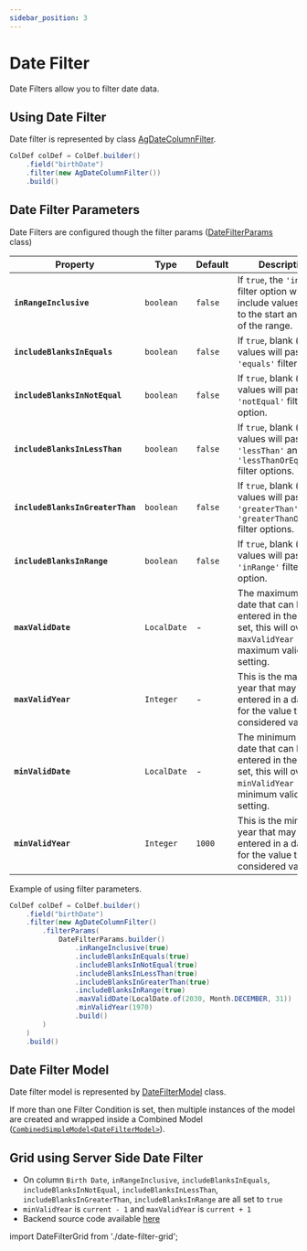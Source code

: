 ```yaml
---
sidebar_position: 3
---
```


# Date Filter
Date Filters allow you to filter date data.

## Using Date Filter
Date filter is represented by class [AgDateColumnFilter](https://github.com/smolcan/ag-grid-jpa-adapter/blob/main/src/main/java/io/github/smolcan/aggrid/jpa/adapter/filter/provided/simple/AgDateColumnFilter.java).

```java
ColDef colDef = ColDef.builder()
    .field("birthDate")
    .filter(new AgDateColumnFilter())
    .build()
```


## Date Filter Parameters
Date Filters are configured though the filter params ([DateFilterParams](https://github.com/smolcan/ag-grid-jpa-adapter/blob/main/src/main/java/io/github/smolcan/aggrid/jpa/adapter/filter/model/simple/params/DateFilterParams.java) class)

| Property                      | Type        | Default | Description                                                                                                                           |
|-------------------------------|-------------|---------|---------------------------------------------------------------------------------------------------------------------------------------|
| **`inRangeInclusive`** | `boolean`   | `false` | If `true`, the `'inRange'` filter option will include values equal to the start and end of the range.                                 |
| **`includeBlanksInEquals`**                | `boolean`   | `false` | If `true`, blank (`null`) values will pass the `'equals'` filter option.                                                              |
| **`includeBlanksInNotEqual`**                  | `boolean`   | `false` | If `true`, blank (`null`) values will pass the `'notEqual'` filter option.                                                            |
| **`includeBlanksInLessThan`**         | `boolean`   | `false` | If `true`, blank (`null`) values will pass the `'lessThan'` and `'lessThanOrEqual'` filter options.                                   |
| **`includeBlanksInGreaterThan`**         | `boolean`   | `false` | If `true`, blank (`null`) values will pass the `'greaterThan'` and `'greaterThanOrEqual'` filter options.                             |
| **`includeBlanksInRange`**         | `boolean`   | `false` | If `true`, blank (`null`) values will pass the `'inRange'` filter option.                                                             |
| **`maxValidDate`**                  | `LocalDate` | -       | The maximum valid date that can be entered in the filter. If set, this will override `maxValidYear` - the maximum valid year setting. |
| **`maxValidYear`**         | `Integer`   | -       | This is the maximum year that may be entered in a date field for the value to be considered valid.                                    |
| **`minValidDate`**         | `LocalDate` | -       | The minimum valid date that can be entered in the filter. If set, this will override `minValidYear` - the minimum valid year setting.                                                                            |
| **`minValidYear`**         | `Integer`   | `1000`    | This is the minimum year that may be entered in a date field for the value to be considered valid.                                                             |

Example of using filter parameters.
```java
ColDef colDef = ColDef.builder()
    .field("birthDate")
    .filter(new AgDateColumnFilter()
        .filterParams(
            DateFilterParams.builder()
                .inRangeInclusive(true)
                .includeBlanksInEquals(true)
                .includeBlanksInNotEqual(true)
                .includeBlanksInLessThan(true)
                .includeBlanksInGreaterThan(true)
                .includeBlanksInRange(true)
                .maxValidDate(LocalDate.of(2030, Month.DECEMBER, 31))
                .minValidYear(1970)
                .build()
        )
    )
    .build()
```


## Date Filter Model
Date filter model is represented by [DateFilterModel](https://github.com/smolcan/ag-grid-jpa-adapter/blob/main/src/main/java/io/github/smolcan/aggrid/jpa/adapter/filter/model/simple/DateFilterModel.java) class.

If more than one Filter Condition is set, then multiple instances of the model are created and wrapped inside a Combined Model ([`CombinedSimpleModel<DateFilterModel>`](https://github.com/smolcan/ag-grid-jpa-adapter/blob/main/src/main/java/io/github/smolcan/aggrid/jpa/adapter/filter/model/simple/CombinedSimpleModel.java)).


## Grid using Server Side Date Filter

- On column `Birth Date`, `inRangeInclusive`, `includeBlanksInEquals`, `includeBlanksInNotEqual`, `includeBlanksInLessThan`, `includeBlanksInGreaterThan`, `includeBlanksInRange` are all set to `true`
- `minValidYear` is `current - 1` and `maxValidYear` is `current + 1`
- Backend source code available [here](https://github.com/smolcan/ag-grid-jpa-adapter-docs-backend/blob/main/src/main/java/io/github/smolcan/ag_grid_jpa_adapter_docs_backend/service/docs/DateFilterService.java)


import DateFilterGrid from './date-filter-grid';

<DateFilterGrid></DateFilterGrid>
